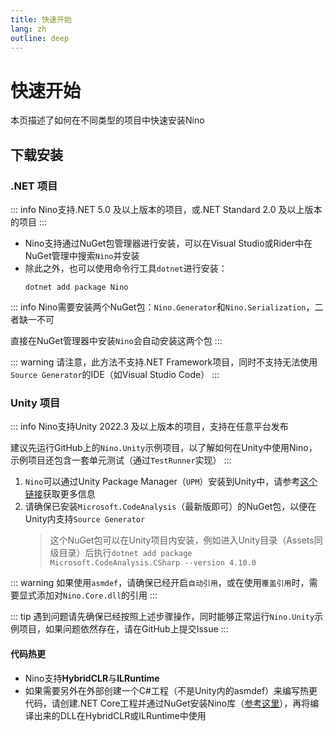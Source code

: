```yaml
---
title: 快速开始
lang: zh
outline: deep
---
```

# 快速开始

本页描述了如何在不同类型的项目中快速安装Nino

## 下载安装

### .NET 项目 

::: info
Nino支持.NET 5.0 及以上版本的项目，或.NET Standard 2.0 及以上版本的项目
:::

- Nino支持通过NuGet包管理器进行安装，可以在Visual Studio或Rider中在NuGet管理中搜索`Nino`并安装
- 除此之外，也可以使用命令行工具`dotnet`进行安装：
    ```shell
    dotnet add package Nino
    ```

::: info
Nino需要安装两个NuGet包：`Nino.Generator`和`Nino.Serialization`，二者缺一不可

直接在NuGet管理器中安装`Nino`会自动安装这两个包
:::

::: warning
请注意，此方法不支持.NET Framework项目，同时不支持无法使用`Source Generator`的IDE（如Visual Studio Code）
:::

### Unity 项目

::: info
Nino支持Unity 2022.3 及以上版本的项目，支持在任意平台发布

建议先运行GitHub上的`Nino.Unity`示例项目，以了解如何在Unity中使用Nino，示例项目还包含一套单元测试（通过`TestRunner`实现）
:::

1. `Nino`可以通过Unity Package Manager（`UPM`）安装到Unity中，请参考[这个链接](https://openupm.com/packages/com.jasonxudeveloper.nino/#modal-manualinstallation)获取更多信息
2. 请确保已安装`Microsoft.CodeAnalysis`（最新版即可）的NuGet包，以便在Unity内支持`Source Generator`
   > 这个NuGet包可以在Unity项目内安装，例如进入Unity目录（Assets同级目录）后执行`dotnet add package Microsoft.CodeAnalysis.CSharp --version 4.10.0`

::: warning
如果使用`asmdef`，请确保已经开启`自动引用`，或在使用`覆盖引用`时，需要显式添加对`Nino.Core.dll`的引用
:::

::: tip
遇到问题请先确保已经按照上述步骤操作，同时能够正常运行`Nino.Unity`示例项目，如果问题依然存在，请在GitHub上提交Issue
:::

#### 代码热更
- Nino支持**HybridCLR**与**ILRuntime**
- 如果需要另外在外部创建一个C#工程（不是Unity内的asmdef）来编写热更代码，请创建.NET Core工程并通过NuGet安装Nino库（[参考这里](#net-项目)），再将编译出来的DLL在HybridCLR或ILRuntime中使用
